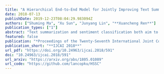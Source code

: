 ```yaml
---
title: "A Hierarchical End-to-End Model for Jointly Improving Text Summarization and Sentiment Classification"
date: 2018-07-13
publishDate: 2019-12-23T08:04:29.983094Z
authors: ["Shuming Ma", "Xu Sun", "Junyang Lin", "**Xuancheng Ren**"]
publication_types: ["1"]
abstract: "Text summarization and sentiment classification both aim to capture the main ideas of the text but at different levels. Text summarization is to describe the text within a few sentences, while sentiment classification can be regarded as a special type of summarization which \"summarizes\" the text into a even more abstract fashion, i.e., a sentiment class. Based on this idea, we propose a hierarchical end-to-end model for joint learning of text summarization and sentiment classification, where the sentiment classification label is treated as the further \"summarization\" of the text summarization output. Hence, the sentiment classification layer is put upon the text summarization layer, and a hierarchical structure is derived. Experimental results on Amazon online reviews datasets show that our model achieves better performance than the strong baseline systems on both abstractive summarization and sentiment classification."
featured: false
publication: "*Proceedings of the Twenty-Seventh International Joint Conference on Artificial Intelligence, **IJCAI 2018***"
publication_short: "**IJCAI 2018**"
url_pdf: "https://doi.org/10.24963/ijcai.2018/591"
doi: "10.24963/ijcai.2018/591"
url_arxiv: "https://arxiv.org/abs/1805.01089"
url_code: "https://github.com/lancopku/HSSC"
---
```


